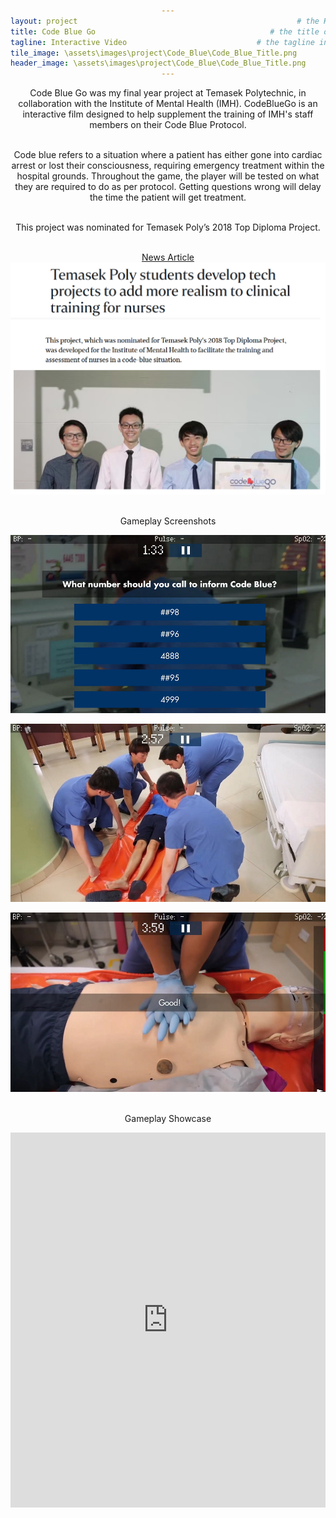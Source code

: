 ```yaml
---
layout: project                                                 # the HTML layout to use for the project page
title: Code Blue Go                                       # the title of the project
tagline: Interactive Video                             # the tagline in the tile
tile_image: \assets\images\project\Code_Blue\Code_Blue_Title.png                      # the background image of the tile
header_image: \assets\images\project\Code_Blue\Code_Blue_Title.png       # the background image of the header (height: 240px)
---
```

<style>
      h1 {text-align: center;}
      p {text-align: center;}
      div {text-align: center;}
</style>
Code Blue Go was my final year project at Temasek Polytechnic, in collaboration with the Institute of Mental Health (IMH). CodeBlueGo is an interactive film designed to help supplement the training of IMH's staff members on their Code Blue Protocol. 

<br>Code blue refers to a situation where a patient has either gone into cardiac arrest or lost their consciousness, requiring emergency treatment within the hospital grounds. Throughout the game, the player will be tested on what they are required to do as per protocol. Getting questions wrong will delay the time the patient will get treatment. 

<br>This project was nominated for Temasek Poly’s 2018 Top Diploma Project.

<br><a href="https://www.straitstimes.com/singapore/temasek-poly-students-develop-tech-projects-to-add-more-realism-to-clinical-training-for" target="_blank">News Article</a>
![Image](\assets\images\project\Code_Blue\Code_Blue_News.png)

<br>Gameplay Screenshots

![Image](\assets\images\project\Code_Blue\Code_Blue_ss_1.png)

![Image](\assets\images\project\Code_Blue\Code_Blue_ss_2.png)

![Image](\assets\images\project\Code_Blue\Code_Blue_ss_3.png)

<br>Gameplay Showcase

<iframe width="100%" height="600px" src="https://www.youtube.com/embed/0Y8QzKsvPSk" frameborder="0" allowfullscreen></iframe>


